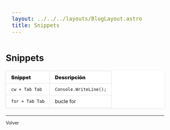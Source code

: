 ```yaml
---
layout: ../../../layouts/BlogLayout.astro
title: Snippets
---
```


# Snippets

| Snippet         | Descripción            |
| --------------- | ---------------------- |
| `cw + Tab Tab`  | `Console.WriteLine();` |
| `for + Tab Tab` | bucle for              |

<hr>

<p class="link-back-container">
  <a class="link-back" href="/blog/visualstudio">Volver</a>
</p>

<style>
  .link-back-container {
    margin: 0;
  }

  .link-back {
    color: var(--color-text);
    text-decoration: none;
    cursor: pointer;
  }

  .link-back:hover {
    color: crimson
  }

pre code {
  background: #232136;
  color: #fff;
  border-radius: 8px;
  padding: 1rem 1.2rem;
  display: block;
  font-size: 1.05rem;
  font-family: 'Fira Mono', 'Consolas', 'Menlo', monospace;
  line-height: 1.6;
  box-shadow: 0 2px 8px rgba(0,0,0,0.04);
  overflow-x: auto;
}

pre {
  background: #232136;
  border-radius: 8px;
  margin: 1.2rem 0;
  padding: 0;
  box-shadow: 0 2px 8px rgba(0,0,0,0.04);
  overflow-x: auto;
}

table {
  width: 100%;
  border-collapse: collapse;
  margin: 1.5rem 0;
  background: var(--color-bg-secondary, #fff);
  font-size: 1rem;
  overflow: hidden;
  box-shadow: 0 2px 8px rgba(35,33,54,0.06);
}

th, td {
  border: 1px solid #e1e1e1;
  padding: 0.6rem 1rem;
  text-align: left;
}

th {
  font-weight: 900;
}
</style>
